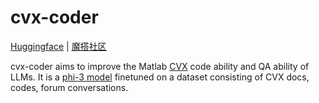 # cvx-coder
[Huggingface](https://huggingface.co/tim1900/cvx-coder) | [魔搭社区](https://www.modelscope.cn/models/tommy1235/cvx-coder)

cvx-coder aims to improve the Matlab [CVX](https://cvxr.com/cvx) code ability and QA ability of LLMs. It is a [phi-3 model](https://huggingface.co/microsoft/Phi-3-mini-4k-instruct) finetuned on a dataset consisting of CVX docs, codes, forum conversations.

